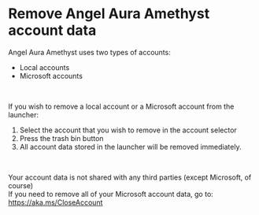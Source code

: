 # Remove Angel Aura Amethyst account data
Angel Aura Amethyst uses two types of accounts:
- Local accounts
- Microsoft accounts
<br>

If you wish to remove a local account or a Microsoft account from the launcher:<br>
1. Select the account that you wish to remove in the account selector
2. Press the trash bin button
3. All account data stored in the launcher will be removed immediately.
<br>

Your account data is not shared with any third parties (except Microsoft, of course)<br>
If you need to remove all of your Microsoft account data, go to:<br>
https://aka.ms/CloseAccount
